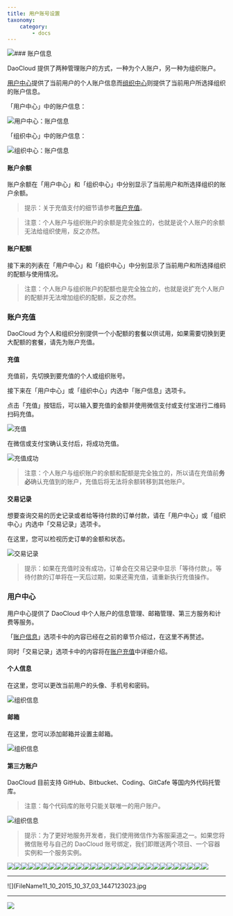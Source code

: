 ```yaml
---
title: 用户账号设置
taxonomy:
    category:
        - docs
---
```


![](FileName11_10_2015_09_34_50_1447119290.jpg)### 账户信息

<!-- TODO: 术语表：个人账户、组织账户、配额 -->

DaoCloud 提供了两种管理账户的方式，一种为个人账户，另一种为组织账户。

[用户中心](user.md)提供了当前用户的个人账户信息而[组织中心](organization.md)则提供了当前用户所选择组织的账户信息。

「用户中心」中的账户信息：

![用户中心：账户信息](/img/screenshots/features/profiles/account/user-account-info.png)

「组织中心」中的账户信息：

![组织中心：账户信息](/img/screenshots/features/profiles/account/org-account-info.png)

#### 账户余额

账户余额在「用户中心」和「组织中心」中分别显示了当前用户和所选择组织的账户余额。

> 提示：关于充值支付的细节请参考[账户充值](payment.md)。

> 注意：个人账户与组织账户的余额是完全独立的，也就是说个人账户的余额无法给组织使用，反之亦然。

#### 账户配额

接下来的列表在「用户中心」和「组织中心」中分别显示了当前用户和所选择组织的配额与使用情况。

> 注意：个人账户与组织账户的配额也是完全独立的，也就是说扩充个人账户的配额并无法增加组织的配额，反之亦然。



### 账户充值

DaoCloud 为个人和组织分别提供一个小配额的套餐以供试用，如果需要切换到更大配额的套餐，请先为账户充值。

#### 充值

充值前，先切换到要充值的个人或组织账号。

接下来在「用户中心」或「组织中心」内选中「账户信息」选项卡。

点击「充值」按钮后，可以输入要充值的金额并使用微信支付或支付宝进行二维码扫码充值。

![充值](/img/screenshots/features/profiles/payment/pay.png)

在微信或支付宝确认支付后，将成功充值。

![充值成功](/img/screenshots/features/profiles/payment/success.png)

> 注意：个人账户与组织账户的余额和配额是完全独立的，所以请在充值前**务必**确认充值到的账户，充值后将无法将余额转移到其他账户。

#### 交易记录

想要查询交易的历史记录或者给等待付款的订单付款，请在「用户中心」或「组织中心」内选中「交易记录」选项卡。

在这里，您可以检视历史订单的金额和状态。

![交易记录](/img/screenshots/features/profiles/payment/history.png)

> 提示：如果在充值时没有成功，订单会在交易记录中显示「等待付款」。等待付款的订单将在一天后过期，如果还需充值，请重新执行充值操作。

### 用户中心

用户中心提供了 DaoCloud 中个人账户的信息管理、邮箱管理、第三方服务和计费等服务。

「[账户信息](account.md)」选项卡中的内容已经在之前的章节介绍过，在这里不再赘述。

同时「交易记录」选项卡中的内容将在[账户充值](payment.md)中详细介绍。

#### 个人信息

在这里，您可以更改当前用户的头像、手机号和密码。

![组织信息](/img/screenshots/features/profiles/user/info.png)

#### 邮箱

在这里，您可以添加邮箱并设置主邮箱。

![组织信息](/img/screenshots/features/profiles/user/email.png)

#### 第三方账户

DaoCloud 目前支持 GitHub、Bitbucket、Coding、GitCafe 等国内外代码托管库。

> 注意：每个代码库的账号只能关联唯一的用户账户。

![组织信息](/img/screenshots/features/profiles/user/third-party.png)

> 提示：为了更好地服务开发者，我们使用微信作为客服渠道之一。如果您将微信账号与自己的 DaoCloud 账号绑定，我们即赠送两个项目、一个容器实例和一个服务实例。

![](FileName11_10_2015_09_35_13_1447119313.jpg)![](FileName11_10_2015_09_35_42_1447119342.jpg)![](FileName11_10_2015_09_36_04_1447119364.jpg)![](FileName11_10_2015_09_36_09_1447119369.jpg)![](FileName11_10_2015_09_36_15_1447119375.jpg)![](FileName11_10_2015_09_36_24_1447119384.jpg)![](FileName11_10_2015_09_46_49_1447120009.jpg)![](FileName11_10_2015_09_37_31_1447119451.jpg)![](FileName11_10_2015_09_37_12_1447119432.jpg)![](FileName11_10_2015_09_36_46_1447119406.jpg)![](FileName11_10_2015_09_36_40_1447119400.jpg)![](FileName11_10_2015_09_36_35_1447119395.jpg)![](FileName11_10_2015_09_36_30_1447119390.jpg)![](FileName11_10_2015_09_47_11_1447120031.jpg)![](FileName11_10_2015_09_47_44_1447120064.jpg)![](FileName11_10_2015_09_48_24_1447120104.jpg)![](FileName11_10_2015_09_51_55_1447120315.jpg)![](FileName11_10_2015_09_53_05_1447032385.jpg)![](FileName11_10_2015_09_53_05_1447120385.jpg)![](FileName11_10_2015_09_55_20_1447120520.jpg)![](FileName11_10_2015_10_34_23_1447122863.jpg)![](FileName11_10_2015_10_16_23_1447121783.jpg)![](FileName11_10_2015_10_03_22_1447121002.jpg)![](FileName11_10_2015_09_56_23_1447120584.jpg)![](FileName11_10_2015_09_56_23_1447120583.jpg)![](FileName11_10_2015_09_55_56_1447120556.jpg)![](FileName11_10_2015_09_55_47_1447120547.jpg)![](FileName11_10_2015_10_36_44_1447123004.jpg)![](FileName11_10_2015_10_37_03_1447123023.jpg)


---
![](FileName11_10_2015_10_37_03_1447123023.jpg

---
![](FileName11_10_2015_09_34_50_1447119290.jpg)


